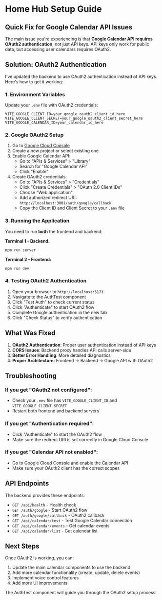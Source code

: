 # Home Hub Setup Guide

## Quick Fix for Google Calendar API Issues

The main issue you're experiencing is that **Google Calendar API requires OAuth2 authentication**, not just API keys. API keys only work for public data, but accessing user calendars requires OAuth2.

## Solution: OAuth2 Authentication

I've updated the backend to use OAuth2 authentication instead of API keys. Here's how to get it working:

### 1. Environment Variables

Update your `.env` file with OAuth2 credentials:

```env
VITE_GOOGLE_CLIENT_ID=your_google_oauth2_client_id_here
VITE_GOOGLE_CLIENT_SECRET=your_google_oauth2_client_secret_here
VITE_GOOGLE_CALENDAR_ID=your_calendar_id_here
```

### 2. Google OAuth2 Setup

1. Go to [Google Cloud Console](https://console.cloud.google.com/)
2. Create a new project or select existing one
3. Enable Google Calendar API:
   - Go to "APIs & Services" > "Library"
   - Search for "Google Calendar API"
   - Click "Enable"
4. Create OAuth2 credentials:
   - Go to "APIs & Services" > "Credentials"
   - Click "Create Credentials" > "OAuth 2.0 Client IDs"
   - Choose "Web application"
   - Add authorized redirect URI: `http://localhost:3001/auth/google/callback`
   - Copy the Client ID and Client Secret to your `.env` file

### 3. Running the Application

You need to run **both** the frontend and backend:

**Terminal 1 - Backend:**
```bash
npm run server
```

**Terminal 2 - Frontend:**
```bash
npm run dev
```

### 4. Testing OAuth2 Authentication

1. Open your browser to `http://localhost:5173`
2. Navigate to the AuthTest component
3. Click "Test Auth" to check current status
4. Click "Authenticate" to start OAuth2 flow
5. Complete Google authentication in the new tab
6. Click "Check Status" to verify authentication

## What Was Fixed

1. **OAuth2 Authentication**: Proper user authentication instead of API keys
2. **CORS Issues**: Backend proxy handles API calls server-side
3. **Better Error Handling**: More detailed diagnostics
4. **Proper Architecture**: Frontend → Backend → Google API with OAuth2

## Troubleshooting

### If you get "OAuth2 not configured":
- Check your `.env` file has `VITE_GOOGLE_CLIENT_ID` and `VITE_GOOGLE_CLIENT_SECRET`
- Restart both frontend and backend servers

### If you get "Authentication required":
- Click "Authenticate" to start the OAuth2 flow
- Make sure the redirect URI is set correctly in Google Cloud Console

### If you get "Calendar API not enabled":
- Go to Google Cloud Console and enable the Calendar API
- Make sure your OAuth2 client has the correct scopes

## API Endpoints

The backend provides these endpoints:

- `GET /api/health` - Health check
- `GET /auth/google` - Start OAuth2 flow
- `GET /auth/google/callback` - OAuth2 callback
- `GET /api/calendar/test` - Test Google Calendar connection
- `GET /api/calendar/events` - Get calendar events
- `GET /api/calendar/list` - Get calendar list

## Next Steps

Once OAuth2 is working, you can:

1. Update the main calendar components to use the backend
2. Add more calendar functionality (create, update, delete events)
3. Implement voice control features
4. Add more UI improvements

The AuthTest component will guide you through the OAuth2 setup process! 